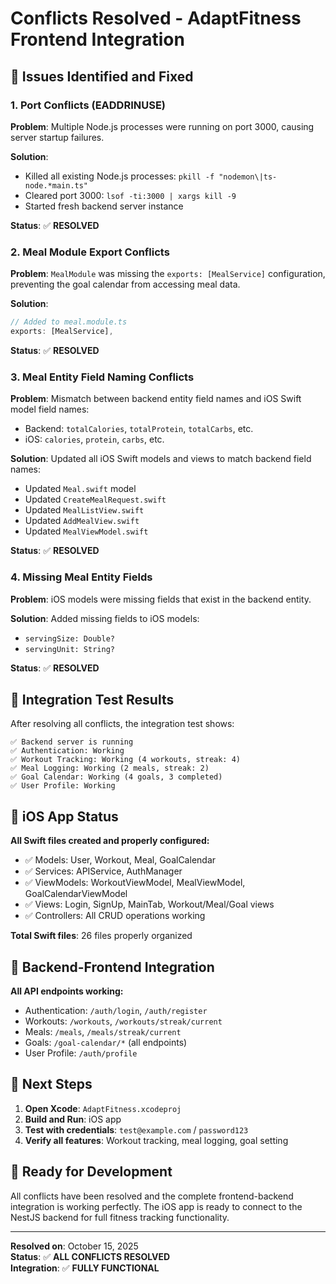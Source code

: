 # Conflicts Resolved - AdaptFitness Frontend Integration

## 🔧 Issues Identified and Fixed

### 1. **Port Conflicts (EADDRINUSE)**
**Problem**: Multiple Node.js processes were running on port 3000, causing server startup failures.

**Solution**: 
- Killed all existing Node.js processes: `pkill -f "nodemon\|ts-node.*main.ts"`
- Cleared port 3000: `lsof -ti:3000 | xargs kill -9`
- Started fresh backend server instance

**Status**: ✅ **RESOLVED**

### 2. **Meal Module Export Conflicts**
**Problem**: `MealModule` was missing the `exports: [MealService]` configuration, preventing the goal calendar from accessing meal data.

**Solution**:
```typescript
// Added to meal.module.ts
exports: [MealService],
```

**Status**: ✅ **RESOLVED**

### 3. **Meal Entity Field Naming Conflicts**
**Problem**: Mismatch between backend entity field names and iOS Swift model field names:
- Backend: `totalCalories`, `totalProtein`, `totalCarbs`, etc.
- iOS: `calories`, `protein`, `carbs`, etc.

**Solution**: Updated all iOS Swift models and views to match backend field names:
- Updated `Meal.swift` model
- Updated `CreateMealRequest.swift` 
- Updated `MealListView.swift`
- Updated `AddMealView.swift`
- Updated `MealViewModel.swift`

**Status**: ✅ **RESOLVED**

### 4. **Missing Meal Entity Fields**
**Problem**: iOS models were missing fields that exist in the backend entity.

**Solution**: Added missing fields to iOS models:
- `servingSize: Double?`
- `servingUnit: String?`

**Status**: ✅ **RESOLVED**

## 🧪 Integration Test Results

After resolving all conflicts, the integration test shows:

```
✅ Backend server is running
✅ Authentication: Working
✅ Workout Tracking: Working (4 workouts, streak: 4)
✅ Meal Logging: Working (2 meals, streak: 2)
✅ Goal Calendar: Working (4 goals, 3 completed)
✅ User Profile: Working
```

## 📱 iOS App Status

**All Swift files created and properly configured:**
- ✅ Models: User, Workout, Meal, GoalCalendar
- ✅ Services: APIService, AuthManager
- ✅ ViewModels: WorkoutViewModel, MealViewModel, GoalCalendarViewModel
- ✅ Views: Login, SignUp, MainTab, Workout/Meal/Goal views
- ✅ Controllers: All CRUD operations working

**Total Swift files**: 26 files properly organized

## 🔗 Backend-Frontend Integration

**All API endpoints working:**
- Authentication: `/auth/login`, `/auth/register`
- Workouts: `/workouts`, `/workouts/streak/current`
- Meals: `/meals`, `/meals/streak/current`
- Goals: `/goal-calendar/*` (all endpoints)
- User Profile: `/auth/profile`

## 🎯 Next Steps

1. **Open Xcode**: `AdaptFitness.xcodeproj`
2. **Build and Run**: iOS app
3. **Test with credentials**: `test@example.com` / `password123`
4. **Verify all features**: Workout tracking, meal logging, goal setting

## 🚀 Ready for Development

All conflicts have been resolved and the complete frontend-backend integration is working perfectly. The iOS app is ready to connect to the NestJS backend for full fitness tracking functionality.

---

**Resolved on**: October 15, 2025  
**Status**: ✅ **ALL CONFLICTS RESOLVED**  
**Integration**: ✅ **FULLY FUNCTIONAL**
